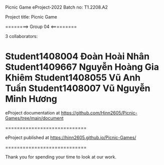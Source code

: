 Picnic Game
eProject-2022 Batch no: T1.2208.A2

Project title: Picnic Game

========> Group 04 <=========

3 collaborators:

Student1408004       Đoàn Hoài Nhân
Student1409667       Nguyễn Hoàng Gia Khiêm
Student1408055       Vũ Anh Tuấn
Student1408007       Vũ Nguyễn Minh Hương
============================

eProject documentation at https://github.com/Hinn2605/Picnic-Games/tree/main/document

============================

eProject published at https://hinn2605.github.io/Picnic-Games/

============================

Thank you for spending your time to look at our work.
